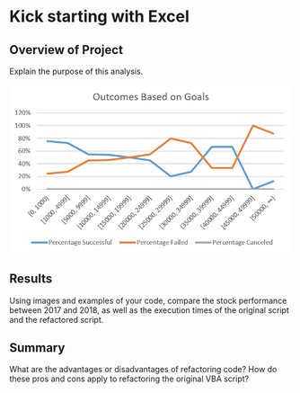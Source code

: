 # Kick starting with Excel

## Overview of Project
Explain the purpose of this analysis.

![alt text](https://github.com/MauricioIQA/Module-1/blob/main/Outcomes_vs_Goals.png)

## Results
Using images and examples of your code, compare the stock performance between 2017 and 2018, as well as the execution times of the original script and the refactored script.

## Summary
What are the advantages or disadvantages of refactoring code?
How do these pros and cons apply to refactoring the original VBA script?
